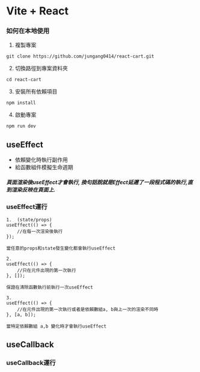 # Vite + React

### 如何在本地使用
1. 複製專案
```
git clone https://github.com/jungang0414/react-cart.git
```

2. 切換路徑到專案資料夾
```
cd react-cart
```

3. 安裝所有依賴項目
```
npm install
```

4. 啟動專案
```
npm run dev
```


## useEffect

- 依賴變化時執行副作用
- 給函數組件模擬生命週期

##### 頁面渲染後useEffect才會執行, 換句話說就是Effect延遲了一段程式碼的執行,直到渲染反映在頁面上.

### useEffect運行

```
1.  (state/props)
useEffect(() => {
    //在每一次渲染後執行
});

當任意的props和state發生變化都會執行useEffect

2.
useEffect(() => {
    //只在元件出現的第一次執行
}, []);

保證在清除函數執行前執行一次useEffect

3.
useEffect(() => {
    //在元件出現的第一次執行或者是依賴數組a, b與上一次的渲染不同時
}, [a, b]);

當特定依賴數組 a,b 變化時才會執行useEffect

```
## useCallback

### useCallback運行


